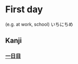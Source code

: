 # First day 
(e.g. at work, school)
いちにちめ

## Kanji
### [一](一.md)[日](../Kanji/kanji-dict/日.md)[目](目.md)